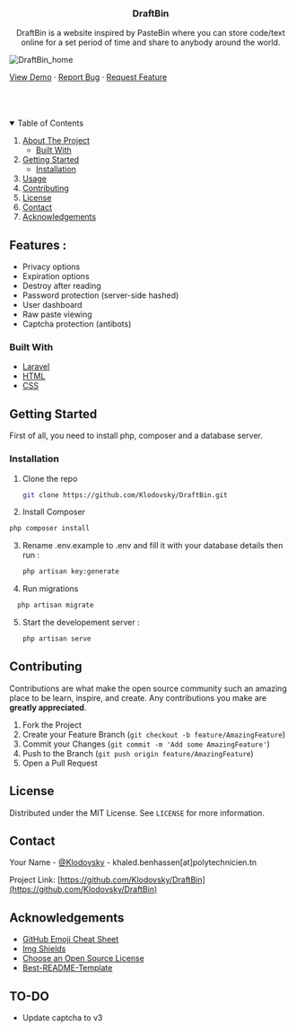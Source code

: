 
<!-- PROJECT DASHBOARD -->
  <h3 align="center">DraftBin</h3>
  <p align="center">
    DraftBin is a website inspired by PasteBin where you can store code/text online for a set period of time and share to anybody around the world.
 
  ![DraftBin_home](https://user-images.githubusercontent.com/55706752/115794208-23d15580-a3bd-11eb-8184-ddccbface210.PNG)
    
   
   <a href="https://github.com/othneildrew/Best-README-Template">View Demo</a>
    ·
    <a href="https://github.com/Klodovsky/DraftBin/issues">Report Bug</a>
    ·
    <a href="https://github.com/Klodovsky/DraftBin/issues">Request Feature</a>
  </p>
</p>
<br><br><br>


<!-- TABLE OF CONTENTS -->
<details open="open">
  <summary>Table of Contents</summary>
  <ol>
    <li>
      <a href="#about-the-project">About The Project</a>
      <ul>
        <li><a href="#built-with">Built With</a></li>
      </ul>
    </li>
    <li>
      <a href="#getting-started">Getting Started</a>
      <ul>
          <li><a href="#installation">Installation</a></li>
      </ul>
    </li>
    <li><a href="#usage">Usage</a></li>
    <li><a href="#contributing">Contributing</a></li>
    <li><a href="#license">License</a></li>
    <li><a href="#contact">Contact</a></li>
    <li><a href="#acknowledgements">Acknowledgements</a></li>
  </ol>
</details>



<!-- ABOUT THE PROJECT -->

## Features :
* Privacy options
* Expiration options
* Destroy after reading
* Password protection (server-side hashed)
* User dashboard
* Raw paste viewing
* Captcha protection (antibots)

### Built With

* [Laravel](https://laravel.com)
* [HTML](https://getbootstrap.com)
* [CSS](https://jquery.com)



<!-- GETTING STARTED -->
## Getting Started

First of all, you need to install php, composer and a database server.

### Installation

1. Clone the repo
   ```sh
   git clone https://github.com/Klodovsky/DraftBin.git
   ```
2. Install Composer
  ```sh
  php composer install
   ```
3. Rename .env.example to .env and fill it with your database details then run :
   ```sh
   php artisan key:generate
   ```
4. Run migrations
 ```sh
   php artisan migrate
   ```
5. Start the developement server :
   ```sh
   php artisan serve
      ```
<!-- CONTRIBUTING -->
## Contributing

Contributions are what make the open source community such an amazing place to be learn, inspire, and create. Any contributions you make are **greatly appreciated**.

1. Fork the Project
2. Create your Feature Branch (`git checkout -b feature/AmazingFeature`)
3. Commit your Changes (`git commit -m 'Add some AmazingFeature'`)
4. Push to the Branch (`git push origin feature/AmazingFeature`)
5. Open a Pull Request



<!-- LICENSE -->
## License

Distributed under the MIT License. See `LICENSE` for more information.



<!-- CONTACT -->
## Contact

Your Name - [@Klodovsky](https://twitter.com/Klodovsky) - khaled.benhassen[at]polytechnicien.tn

Project Link: [https://github.com/Klodovsky/DraftBin](https://github.com/Klodovsky/DraftBin)



<!-- ACKNOWLEDGEMENTS -->
## Acknowledgements
* [GitHub Emoji Cheat Sheet](https://www.webpagefx.com/tools/emoji-cheat-sheet)
* [Img Shields](https://shields.io)
* [Choose an Open Source License](https://choosealicense.com)
* [Best-README-Template](https://github.com/othneildrew/Best-README-Template)

## TO-DO
* Update captcha to v3
